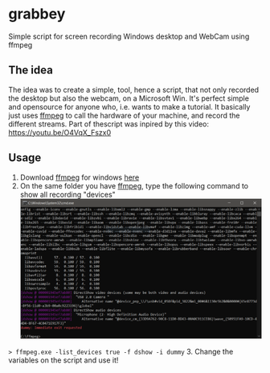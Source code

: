 # grabbey
Simple script for screen recording Windows desktop and WebCam using ffmpeg

## The idea
The idea was to create a simple, tool, hence a script, that not only recorded the desktop but also the webcam, on a Microsoft Win. It's perfect simple and opensource for anyone who, i.e. wants to make a tutorial. It basically just uses [ffmpeg](https://ffmpeg.org/) to call the hardware of your machine, and record the different streams. Part of thescript was inpired by this video: https://youtu.be/O4VqX_Fszx0

## Usage
1. Download [ffmpeg](https://ffmpeg.org/) for windows [here](https://www.gyan.dev/ffmpeg/builds/ffmpeg-git-full.7z)
2. On the same folder you have [ffmpeg](https://ffmpeg.org/), type the following command to show all recording "devices"
![](./files/devices.PNG)

 `> ffmpeg.exe -list_devices true -f dshow -i dummy`
3. Change the variables on the script and use it!